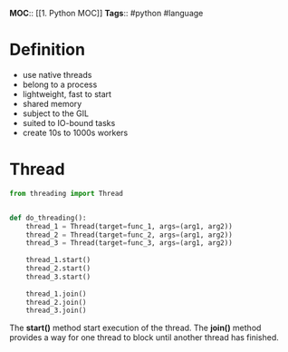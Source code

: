 **MOC**:: [[1. Python MOC]]
**Tags**:: #python #language

# Definition
- use native threads
- belong to a process
- lightweight, fast to start
- shared memory
- subject to the GIL
- suited to IO-bound tasks
- create 10s to 1000s workers

# Thread
```python
from threading import Thread


def do_threading():
	thread_1 = Thread(target=func_1, args=(arg1, arg2))
	thread_2 = Thread(target=func_2, args=(arg1, arg2))
	thread_3 = Thread(target=func_3, args=(arg1, arg2))
	
	thread_1.start()
	thread_2.start()
	thread_3.start()
	
	thread_1.join()
	thread_2.join()
	thread_3.join()
```
The **start()** method start execution of the thread.
The **join()** method provides a way for one thread to block until another thread has finished.

